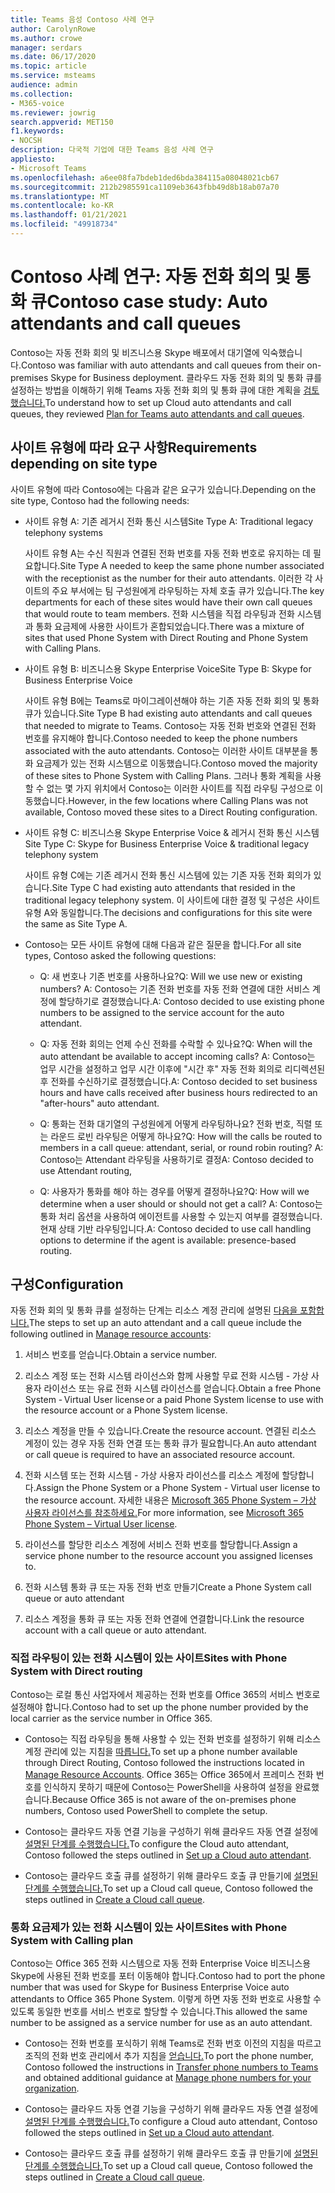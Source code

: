 ```yaml
---
title: Teams 음성 Contoso 사례 연구
author: CarolynRowe
ms.author: crowe
manager: serdars
ms.date: 06/17/2020
ms.topic: article
ms.service: msteams
audience: admin
ms.collection:
- M365-voice
ms.reviewer: jowrig
search.appverid: MET150
f1.keywords:
- NOCSH
description: 다국적 기업에 대한 Teams 음성 사례 연구
appliesto:
- Microsoft Teams
ms.openlocfilehash: a6ee08fa7bdeb1ded6bda384115a08048021cb67
ms.sourcegitcommit: 212b2985591ca1109eb3643fbb49d8b18ab07a70
ms.translationtype: MT
ms.contentlocale: ko-KR
ms.lasthandoff: 01/21/2021
ms.locfileid: "49918734"
---
```

# <a name="contoso-case-study-auto-attendants-and-call-queues"></a><span data-ttu-id="2e321-103">Contoso 사례 연구: 자동 전화 회의 및 통화 큐</span><span class="sxs-lookup"><span data-stu-id="2e321-103">Contoso case study: Auto attendants and call queues</span></span>

<span data-ttu-id="2e321-104">Contoso는 자동 전화 회의 및 비즈니스용 Skype 배포에서 대기열에 익숙했습니다.</span><span class="sxs-lookup"><span data-stu-id="2e321-104">Contoso was familiar with auto attendants and call queues from their on-premises Skype for Business deployment.</span></span> <span data-ttu-id="2e321-105">클라우드 자동 전화 회의 및 통화 큐를 설정하는 방법을 이해하기 위해 Teams 자동 전화 회의 및 통화 큐에 대한 계획을 [검토했습니다.](plan-auto-attendant-call-queue.md)</span><span class="sxs-lookup"><span data-stu-id="2e321-105">To understand how to set up Cloud auto attendants and call queues, they reviewed [Plan for Teams auto attendants and call queues](plan-auto-attendant-call-queue.md).</span></span>

## <a name="requirements-depending-on-site-type"></a><span data-ttu-id="2e321-106">사이트 유형에 따라 요구 사항</span><span class="sxs-lookup"><span data-stu-id="2e321-106">Requirements depending on site type</span></span>

<span data-ttu-id="2e321-107">사이트 유형에 따라 Contoso에는 다음과 같은 요구가 있습니다.</span><span class="sxs-lookup"><span data-stu-id="2e321-107">Depending on the site type, Contoso had the following needs:</span></span>

- <span data-ttu-id="2e321-108">사이트 유형 A: 기존 레거시 전화 통신 시스템</span><span class="sxs-lookup"><span data-stu-id="2e321-108">Site Type A: Traditional legacy telephony systems</span></span> 

  <span data-ttu-id="2e321-109">사이트 유형 A는 수신 직원과 연결된 전화 번호를 자동 전화 번호로 유지하는 데 필요합니다.</span><span class="sxs-lookup"><span data-stu-id="2e321-109">Site Type A needed to keep the same phone number associated with the receptionist as the number for their auto attendants.</span></span> <span data-ttu-id="2e321-110">이러한 각 사이트의 주요 부서에는 팀 구성원에게 라우팅하는 자체 호출 큐가 있습니다.</span><span class="sxs-lookup"><span data-stu-id="2e321-110">The key departments for each of these sites would have their own call queues that would route to team members.</span></span> <span data-ttu-id="2e321-111">전화 시스템을 직접 라우팅과 전화 시스템과 통화 요금제에 사용한 사이트가 혼합되었습니다.</span><span class="sxs-lookup"><span data-stu-id="2e321-111">There was a mixture of sites that used Phone System with Direct Routing and Phone System with Calling Plans.</span></span>  

- <span data-ttu-id="2e321-112">사이트 유형 B: 비즈니스용 Skype Enterprise Voice</span><span class="sxs-lookup"><span data-stu-id="2e321-112">Site Type B: Skype for Business Enterprise Voice</span></span> 

  <span data-ttu-id="2e321-113">사이트 유형 B에는 Teams로 마이그레이션해야 하는 기존 자동 전화 회의 및 통화 큐가 있습니다.</span><span class="sxs-lookup"><span data-stu-id="2e321-113">Site Type B had existing auto attendants and call queues that needed to migrate to Teams.</span></span> <span data-ttu-id="2e321-114">Contoso는 자동 전화 번호와 연결된 전화 번호를 유지해야 합니다.</span><span class="sxs-lookup"><span data-stu-id="2e321-114">Contoso needed to keep the phone numbers associated with the auto attendants.</span></span> <span data-ttu-id="2e321-115">Contoso는 이러한 사이트 대부분을 통화 요금제가 있는 전화 시스템으로 이동했습니다.</span><span class="sxs-lookup"><span data-stu-id="2e321-115">Contoso moved the majority of these sites to Phone System with Calling Plans.</span></span> <span data-ttu-id="2e321-116">그러나 통화 계획을 사용할 수 없는 몇 가지 위치에서 Contoso는 이러한 사이트를 직접 라우팅 구성으로 이동했습니다.</span><span class="sxs-lookup"><span data-stu-id="2e321-116">However, in the few locations where Calling Plans was not available, Contoso moved these sites to a Direct Routing configuration.</span></span>  

- <span data-ttu-id="2e321-117">사이트 유형 C: 비즈니스용 Skype Enterprise Voice & 레거시 전화 통신 시스템</span><span class="sxs-lookup"><span data-stu-id="2e321-117">Site Type C: Skype for Business Enterprise Voice & traditional legacy telephony system</span></span> 

  <span data-ttu-id="2e321-118">사이트 유형 C에는 기존 레거시 전화 통신 시스템에 있는 기존 자동 전화 회의가 있습니다.</span><span class="sxs-lookup"><span data-stu-id="2e321-118">Site Type C had existing auto attendants that resided in the traditional legacy telephony system.</span></span> <span data-ttu-id="2e321-119">이 사이트에 대한 결정 및 구성은 사이트 유형 A와 동일합니다.</span><span class="sxs-lookup"><span data-stu-id="2e321-119">The decisions and configurations for this site were the same as Site Type A.</span></span>   

- <span data-ttu-id="2e321-120">Contoso는 모든 사이트 유형에 대해 다음과 같은 질문을 합니다.</span><span class="sxs-lookup"><span data-stu-id="2e321-120">For all site types, Contoso asked the following questions:</span></span>

  - <span data-ttu-id="2e321-121">Q: 새 번호나 기존 번호를 사용하나요?</span><span class="sxs-lookup"><span data-stu-id="2e321-121">Q: Will we use new or existing numbers?</span></span> 
    <span data-ttu-id="2e321-122">A: Contoso는 기존 전화 번호를 자동 전화 연결에 대한 서비스 계정에 할당하기로 결정했습니다.</span><span class="sxs-lookup"><span data-stu-id="2e321-122">A: Contoso decided to use existing phone numbers to be assigned to the service account for the auto attendant.</span></span> 

  - <span data-ttu-id="2e321-123">Q: 자동 전화 회의는 언제 수신 전화를 수락할 수 있나요?</span><span class="sxs-lookup"><span data-stu-id="2e321-123">Q: When will the auto attendant be available to accept incoming calls?</span></span> 
    <span data-ttu-id="2e321-124">A: Contoso는 업무 시간을 설정하고 업무 시간 이후에 "시간 후" 자동 전화 회의로 리디렉션된 후 전화를 수신하기로 결정했습니다.</span><span class="sxs-lookup"><span data-stu-id="2e321-124">A: Contoso decided to set business hours and have calls received after business hours redirected to an "after-hours" auto attendant.</span></span>  

  - <span data-ttu-id="2e321-125">Q: 통화는 전화 대기열의 구성원에게 어떻게 라우팅하나요? 전화 번호, 직렬 또는 라운드 로빈 라우팅은 어떻게 하나요?</span><span class="sxs-lookup"><span data-stu-id="2e321-125">Q: How will the calls be routed to members in a call queue: attendant, serial, or round robin routing?</span></span> 
    <span data-ttu-id="2e321-126">A: Contoso는 Attendant 라우팅을 사용하기로 결정</span><span class="sxs-lookup"><span data-stu-id="2e321-126">A: Contoso decided to use Attendant routing,</span></span> 

  - <span data-ttu-id="2e321-127">Q: 사용자가 통화를 해야 하는 경우를 어떻게 결정하나요?</span><span class="sxs-lookup"><span data-stu-id="2e321-127">Q: How will we determine when a user should or should not get a call?</span></span> 
    <span data-ttu-id="2e321-128">A: Contoso는 통화 처리 옵션을 사용하여 에이전트를 사용할 수 있는지 여부를 결정했습니다. 현재 상태 기반 라우팅입니다.</span><span class="sxs-lookup"><span data-stu-id="2e321-128">A: Contoso decided to use call handling options to determine if the agent is available: presence-based routing.</span></span> 


## <a name="configuration"></a><span data-ttu-id="2e321-129">구성</span><span class="sxs-lookup"><span data-stu-id="2e321-129">Configuration</span></span>

<span data-ttu-id="2e321-130">자동 전화 회의 및 통화 큐를 설정하는 단계는 리소스 계정 관리에 설명된 [다음을 포함합니다.](manage-resource-accounts.md)</span><span class="sxs-lookup"><span data-stu-id="2e321-130">The steps to set up an auto attendant and a call queue include the following outlined in [Manage resource accounts](manage-resource-accounts.md):</span></span> 

1. <span data-ttu-id="2e321-131">서비스 번호를 얻습니다.</span><span class="sxs-lookup"><span data-stu-id="2e321-131">Obtain a service number.</span></span> 

2. <span data-ttu-id="2e321-132">리소스 계정 또는 전화 시스템 라이선스와 함께 사용할 무료 전화 시스템 - 가상 사용자 라이선스 또는 유료 전화 시스템 라이선스를 얻습니다.</span><span class="sxs-lookup"><span data-stu-id="2e321-132">Obtain a free Phone System - Virtual User license or a paid Phone System license to use with the resource account or a Phone System license.</span></span>

3. <span data-ttu-id="2e321-133">리소스 계정을 만들 수 있습니다.</span><span class="sxs-lookup"><span data-stu-id="2e321-133">Create the resource account.</span></span> <span data-ttu-id="2e321-134">연결된 리소스 계정이 있는 경우 자동 전화 연결 또는 통화 큐가 필요합니다.</span><span class="sxs-lookup"><span data-stu-id="2e321-134">An auto attendant or call queue is required to have an associated resource account.</span></span> 

4. <span data-ttu-id="2e321-135">전화 시스템 또는 전화 시스템 - 가상 사용자 라이선스를 리소스 계정에 할당합니다.</span><span class="sxs-lookup"><span data-stu-id="2e321-135">Assign the Phone System or a Phone System - Virtual user license to the resource account.</span></span> <span data-ttu-id="2e321-136">자세한 내용은 [Microsoft 365 Phone System – 가상 사용자 라이선스를 참조하세요.](https://docs.microsoft.com/microsoftteams/teams-add-on-licensing/virtual-user)</span><span class="sxs-lookup"><span data-stu-id="2e321-136">For more information, see [Microsoft 365 Phone System – Virtual User license](https://docs.microsoft.com/microsoftteams/teams-add-on-licensing/virtual-user).</span></span>

5. <span data-ttu-id="2e321-137">라이선스를 할당한 리소스 계정에 서비스 전화 번호를 할당합니다.</span><span class="sxs-lookup"><span data-stu-id="2e321-137">Assign a service phone number to the resource account you assigned licenses to.</span></span> 

6. <span data-ttu-id="2e321-138">전화 시스템 통화 큐 또는 자동 전화 번호 만들기</span><span class="sxs-lookup"><span data-stu-id="2e321-138">Create a Phone System call queue or auto attendant</span></span> 

7. <span data-ttu-id="2e321-139">리소스 계정을 통화 큐 또는 자동 전화 연결에 연결합니다.</span><span class="sxs-lookup"><span data-stu-id="2e321-139">Link the resource account with a call queue or auto attendant.</span></span> 


### <a name="sites-with-phone-system-with-direct-routing"></a><span data-ttu-id="2e321-140">직접 라우팅이 있는 전화 시스템이 있는 사이트</span><span class="sxs-lookup"><span data-stu-id="2e321-140">Sites with Phone System with Direct routing</span></span> 

<span data-ttu-id="2e321-141">Contoso는 로컬 통신 사업자에서 제공하는 전화 번호를 Office 365의 서비스 번호로 설정해야 합니다.</span><span class="sxs-lookup"><span data-stu-id="2e321-141">Contoso had to set up the phone number provided by the local carrier as the service number in Office 365.</span></span> 

- <span data-ttu-id="2e321-142">Contoso는 직접 라우팅을 통해 사용할 수 있는 전화 번호를 설정하기 위해 리소스 계정 관리에 있는 지침을 [따릅니다.](manage-resource-accounts.md)</span><span class="sxs-lookup"><span data-stu-id="2e321-142">To set up a phone number available through Direct Routing, Contoso followed the instructions located in [Manage Resource Accounts](manage-resource-accounts.md).</span></span> <span data-ttu-id="2e321-143">Office 365는 Office 365에서 프레미스 전화 번호를 인식하지 못하기 때문에 Contoso는 PowerShell을 사용하여 설정을 완료했습니다.</span><span class="sxs-lookup"><span data-stu-id="2e321-143">Because Office 365 is not aware of the on-premises phone numbers, Contoso used PowerShell to complete the setup.</span></span>   

- <span data-ttu-id="2e321-144">Contoso는 클라우드 자동 연결 기능을 구성하기 위해 클라우드 자동 연결 설정에 [설명된 단계를 수행했습니다.](create-a-phone-system-auto-attendant.md)</span><span class="sxs-lookup"><span data-stu-id="2e321-144">To configure the Cloud auto attendant, Contoso followed the steps outlined in [Set up a Cloud auto attendant](create-a-phone-system-auto-attendant.md).</span></span> 

- <span data-ttu-id="2e321-145">Contoso는 클라우드 호출 큐를 설정하기 위해 클라우드 호출 큐 만들기에 [설명된 단계를 수행했습니다.](create-a-phone-system-call-queue.md)</span><span class="sxs-lookup"><span data-stu-id="2e321-145">To set up a Cloud call queue, Contoso followed the steps outlined in [Create a Cloud call queue](create-a-phone-system-call-queue.md).</span></span>  


### <a name="sites-with-phone-system-with-calling-plan"></a><span data-ttu-id="2e321-146">통화 요금제가 있는 전화 시스템이 있는 사이트</span><span class="sxs-lookup"><span data-stu-id="2e321-146">Sites with Phone System with Calling plan</span></span>

<span data-ttu-id="2e321-147">Contoso는 Office 365 전화 시스템으로 자동 전화 Enterprise Voice 비즈니스용 Skype에 사용된 전화 번호를 포터 이동해야 합니다.</span><span class="sxs-lookup"><span data-stu-id="2e321-147">Contoso had to port the phone number that was used for Skype for Business Enterprise Voice auto attendants to Office 365 Phone System.</span></span> <span data-ttu-id="2e321-148">이렇게 하면 자동 전화 번호로 사용할 수 있도록 동일한 번호를 서비스 번호로 할당할 수 있습니다.</span><span class="sxs-lookup"><span data-stu-id="2e321-148">This allowed the same number to be assigned as a service number for use as an auto attendant.</span></span> 

- <span data-ttu-id="2e321-149">Contoso는 전화 번호를 포식하기 위해 [](https://docs.microsoft.com/microsoftteams/phone-number-calling-plans/transfer-phone-numbers-to-teams) Teams로 전화 번호 이전의 지침을 따르고 조직의 전화 번호 관리에서 추가 지침을 [얻습니다.](https://docs.microsoft.com/microsoftteams/manage-phone-numbers-for-your-organization/manage-phone-numbers-for-your-organization)</span><span class="sxs-lookup"><span data-stu-id="2e321-149">To port the phone number, Contoso followed the instructions in [Transfer phone numbers to Teams](https://docs.microsoft.com/microsoftteams/phone-number-calling-plans/transfer-phone-numbers-to-teams) and obtained additional guidance at [Manage phone numbers for your organization](https://docs.microsoft.com/microsoftteams/manage-phone-numbers-for-your-organization/manage-phone-numbers-for-your-organization).</span></span>

- <span data-ttu-id="2e321-150">Contoso는 클라우드 자동 연결 기능을 구성하기 위해 클라우드 자동 연결 설정에 [설명된 단계를 수행했습니다.](create-a-phone-system-auto-attendant.md)</span><span class="sxs-lookup"><span data-stu-id="2e321-150">To configure a Cloud auto attendant, Contoso followed the steps outlined in [Set up a Cloud auto attendant](create-a-phone-system-auto-attendant.md).</span></span>

-  <span data-ttu-id="2e321-151">Contoso는 클라우드 호출 큐를 설정하기 위해 클라우드 호출 큐 만들기에 [설명된 단계를 수행했습니다.](create-a-phone-system-call-queue.md)</span><span class="sxs-lookup"><span data-stu-id="2e321-151">To set up a Cloud call queue, Contoso followed the steps outlined in [Create a Cloud call queue](create-a-phone-system-call-queue.md).</span></span>  

 